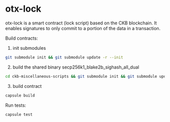 # otx-lock

otx-lock is a smart contract (lock script) based on the CKB blockchain. It enables signatures to only commit to a portion of the data in a transaction. 

Build contracts:

1. init submodules

```sh
git submodule init && git submodule update -r --init
```

2. build the shared binary secp256k1_blake2b_sighash_all_dual

```sh
cd ckb-miscellaneous-scripts && git submodule init && git submodule update -r --init && make install-tools &&make all-via-docker
```

3. build contract

``` sh
capsule build
```

Run tests:

``` sh
capsule test
```
